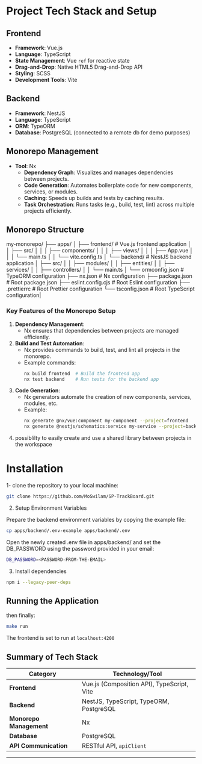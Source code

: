 # Project Tech Stack and Setup

## Frontend

- **Framework**: Vue.js
- **Language**: TypeScript
- **State Management**: Vue `ref` for reactive state
- **Drag-and-Drop**: Native HTML5 Drag-and-Drop API
- **Styling**: SCSS
- **Development Tools**: Vite

## Backend

- **Framework**: NestJS
- **Language**: TypeScript
- **ORM**: TypeORM
- **Database**: PostgreSQL (connected to a remote db for demo purposes)

## Monorepo Management

- **Tool**: Nx
  - **Dependency Graph**: Visualizes and manages dependencies between projects.
  - **Code Generation**: Automates boilerplate code for new components, services, or modules.
  - **Caching**: Speeds up builds and tests by caching results.
  - **Task Orchestration**: Runs tasks (e.g., build, test, lint) across multiple projects efficiently.

## Monorepo Structure

my-monorepo/
├── apps/
│ ├── frontend/ # Vue.js frontend application
│ │ ├── src/
│ │ │ ├── components/
│ │ │ ├── views/
│ │ │ ├── App.vue
│ │ │ └── main.ts
│ │ └── vite.config.ts
│ └── backend/ # NestJS backend application
│ ├── src/
│ │ ├── modules/
│ │ ├── entities/
│ │ ├── services/
│ │ ├── controllers/
│ │ └── main.ts
│ └── ormconfig.json # TypeORM configuration
├── nx.json # Nx configuration
├── package.json # Root package.json
├── eslint.config.cjs # Root Eslint configuration
├── .prettierrc # Root Prettier configuration
└── tsconfig.json # Root TypeScript configuration|

### Key Features of the Monorepo Setup

1. **Dependency Management**:
   - Nx ensures that dependencies between projects are managed efficiently.
2. **Build and Test Automation**:
   - Nx provides commands to build, test, and lint all projects in the monorepo.
   - Example commands:
     ```bash
     nx build frontend  # Build the frontend app
     nx test backend    # Run tests for the backend app
     ```
3. **Code Generation**:
   - Nx generators automate the creation of new components, services, modules, etc.
   - Example:
     ```bash
     nx generate @nx/vue:component my-component --project=frontend
     nx generate @nestjs/schematics:service my-service --project=backend
     ```
4. possiblilty to easily create and use a shared library between projects in the workspace


# Installation

1- clone the repository to your local machine:

```bash
git clone https://github.com/MoSwilam/SP-TrackBoard.git
```

2. Setup Environment Variables

Prepare the backend environment variables by copying the example file:

```bash
cp apps/backend/.env-example apps/backend/.env
```

Open the newly created .env file in apps/backend/ and set the DB_PASSWORD using the password provided in your email:

```bash
DB_PASSWORD=<PASSWORD-FROM-THE-EMAIL>
```

3. Install dependencies


```bash
npm i --legacy-peer-deps
```

## Running the Application

then finally:
```bash
make run
```

The frontend is set to run at `localhost:4200`

## Summary of Tech Stack

| Category                | Technology/Tool                            |
| ----------------------- | ------------------------------------------ |
| **Frontend**            | Vue.js (Composition API), TypeScript, Vite |
| **Backend**             | NestJS, TypeScript, TypeORM, PostgreSQL    |
| **Monorepo Management** | Nx                                         |
| **Database**            | PostgreSQL                                 |
| **API Communication**   | RESTful API, `apiClient`                   |

---

